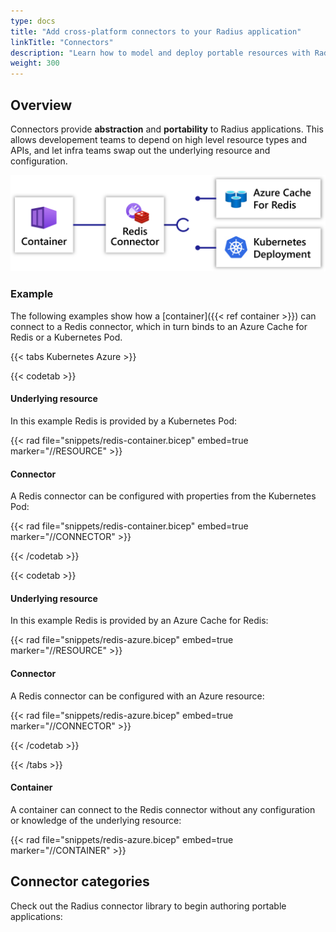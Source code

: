 ```yaml
---
type: docs
title: "Add cross-platform connectors to your Radius application"
linkTitle: "Connectors"
description: "Learn how to model and deploy portable resources with Radius connectors"
weight: 300
---
```


## Overview

Connectors provide **abstraction** and **portability** to Radius applications. This allows developement teams to depend on high level resource types and APIs, and let infra teams swap out the underlying resource and configuration.

<img src="connectors.png" alt="Diagram of a connector connecting from a container to either an Azure Redis Cache or a Kubernetes Deployment" width=700px />

### Example

The following examples show how a [container]({{< ref container >}}) can connect to a Redis connector, which in turn binds to an Azure Cache for Redis or a Kubernetes Pod.

{{< tabs Kubernetes Azure >}}

{{< codetab >}}
<h4>Underlying resource</h4>

In this example Redis is provided by a Kubernetes Pod:

{{< rad file="snippets/redis-container.bicep" embed=true marker="//RESOURCE" >}}

<h4>Connector</h4>

A Redis connector can be configured with properties from the Kubernetes Pod:

{{< rad file="snippets/redis-container.bicep" embed=true marker="//CONNECTOR" >}}

{{< /codetab >}}

{{< codetab >}}
<h4>Underlying resource</h4>

In this example Redis is provided by an Azure Cache for Redis:

{{< rad file="snippets/redis-azure.bicep" embed=true marker="//RESOURCE" >}}

<h4>Connector</h4>

A Redis connector can be configured with an Azure resource:

{{< rad file="snippets/redis-azure.bicep" embed=true marker="//CONNECTOR" >}}

{{< /codetab >}}

{{< /tabs >}}

<h4>Container</h4>

A container can connect to the Redis connector without any configuration or knowledge of the underlying resource:

{{< rad file="snippets/redis-azure.bicep" embed=true marker="//CONTAINER" >}}

## Connector categories

Check out the Radius connector library to begin authoring portable applications:
